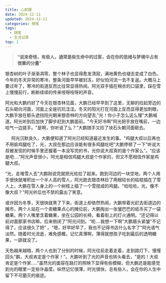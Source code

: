 ```yaml
---
title: 心即理
date: 2024-12-11
updated: 2024-12-11
categories: 随笔
tags:
  - 随笔
  - 生活记录
top: 1
---
```

> **“说来奇怪，有些人，通常是些生命中的过客，会在你的思绪与梦境中占有很重的分量”**

银杏树的叶子渐渐凋零，整个林子也显得愈发清寂，满地黄色也褪去变成了白色。今年的冬天异常的寒冷，整条河面早早被封冻，好似怕河流一去不复返。大概马上要过年了，寒冷的街道反而比往常显得热闹。阿光双手插在棉衣的口袋里，踩在雪上慢慢前行，断断续续的传来吱呀吱呀的声音。  

阿光和大鹏约好了今天在银杏林见面，大鹏已经早早到了这里，无聊的捡起旁边的石头砸向河面，河面上全是坑坑洼洼。冬天的阳光打在河面上反而显得更加刺眼，大鹏手放在额头遮挡阳光朝来银杏林的方向望去,"光！你小子怎么这么慢"大鹏喊道。阿光听到后加快了脚步赶到大鹏面前。"今天好冷啊"阿光把手放在嘴前，一边哈气一边搓手。"是啊，你听说了么？"大鹏随手又捡了块石头朝河面砸去。

     阿光沉默良久，大鹏便知道了阿光已经知道最近发生的事。"鸡腿大叔以后再也不用偷鸡腿吃了，光，大叔在那边应该能有很多鸡腿吃吧"大鹏停顿了一下“听说大叔被发现的时候手里还握着一本没写完的书，光你说大叔真的是个作家么”。“应该是吧....”阿光声音很小，阿光是相信鸡腿大叔是个作家的，但又不愿相信作家是鸡腿大叔。

“光，走堆雪人去”大鹏刚说完就把光给拉了起来。跑到河边的一块空地，两个人用手很快就堆积出一个半人高的雪人，阿光跑去银杏林捡了两根较长的枯枝插在了雪人上，大鹏在雪人身上的一个树枝上插了一个雪捏成的鸡腿。"哈哈哈，光，像不像大叔？"阿光听后也不禁的露出了笑意。

或许因为冬季，天很快就黑了下来。街道上却依然热闹，大鹏带着光赶去街道边的摊市，两个人站在一个卖糖果点心的摊位前，大鹏掏出一张皱巴巴的纸币买了一袋糖果。两个人嘴里含着糖果，坐在公园的长椅，看着街上的灯火通明。“还记得以前对面那家书店嘛，后来倒闭了”阿光问到。“呃....我想一下啊”大鹏眉头紧皱"不记得了，应该很久了把" 。"嗯，好早好早了，我也不记得书店什么名字了"阿光语气淡然。随着时光流逝，难免感概，记忆真薄啊，薄得就想孩子吃到最后的透明糖果，一舔就没了。

天色越来越暗，两个人也到了分别的时候，阿光往前走着走着，走到路灯下，慢慢回头"鹏，大叔肯定是个作家！"。大鹏听到了光的声音也转头看去，"是的！大叔肯定是个作家....."虽然光的面容在路灯的照映下显得有些模糊，但大鹏还是能感觉到光的眼里一定些许晶莹。纵然记忆很薄，时光很快，总有些人，会在你的人生中留下不可磨灭的痕迹。